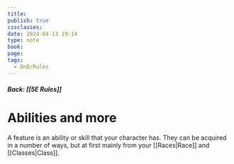 ```yaml
---
title: 
publish: true
cssclasses: 
date: 2024-04-13 19:14
type: note
book: 
page: 
tags:
  - DnD/Rules
---
```

##### Back: [[5E Rules]] 
# Abilities and more
A feature is an ability or skill that your character has. They can be acquired in a number of ways, but at first mainly from your [[Races|Race]] and [[Classes|Class]].
